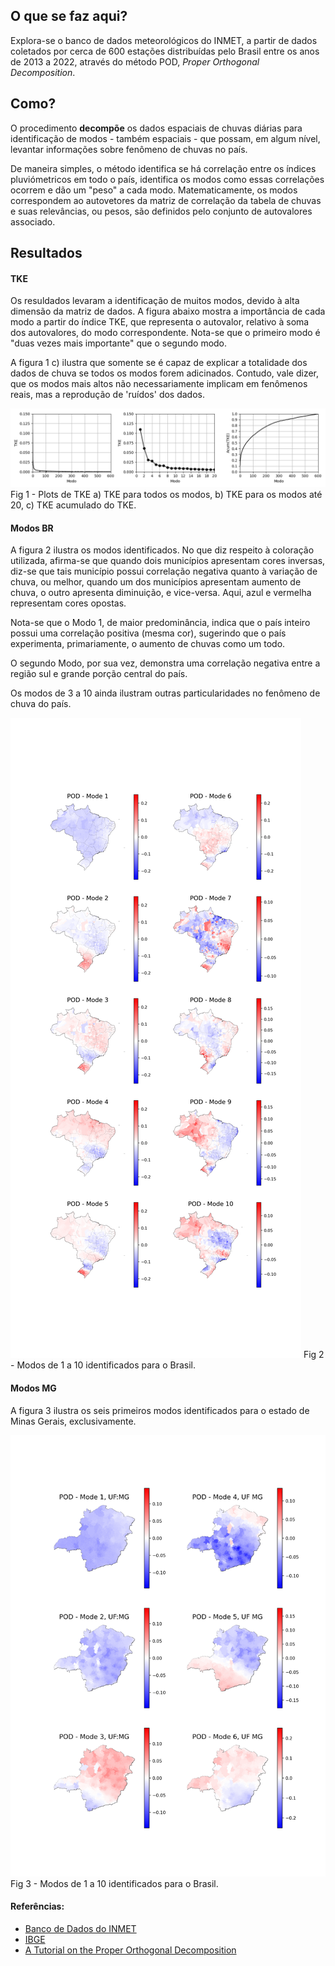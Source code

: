 ## O que se faz aqui?
Explora-se o banco de dados meteorológicos do INMET, a partir de dados coletados por cerca de 600 estações distribuídas pelo Brasil entre os anos de 2013 a 2022, através do método POD, *Proper Orthogonal Decomposition*.

## Como?
O procedimento **decompõe** os dados espaciais de chuvas diárias para identificação de modos - também espaciais - que possam, em algum nível, levantar informações sobre fenômeno de chuvas no país.

De maneira simples, o método identifica se há correlação entre os índices pluviómetricos em todo o país, identifica os modos como essas correlações ocorrem e dão um "peso" a cada modo. Matematicamente, os modos correspondem ao autovetores da matriz de correlação da tabela de chuvas e suas relevâncias, ou pesos, são definidos pelo conjunto de autovalores associado.  

## Resultados

#### TKE
Os resuldados levaram a identificação de muitos modos, devido à alta dimensão da matriz de dados. A figura abaixo mostra a importância de cada modo a partir do índice TKE, que representa o autovalor, relativo à soma dos autovalores, do modo correspondente. Nota-se que o primeiro modo é "duas vezes mais importante" que o segundo modo. 

A figura 1 c) ilustra que somente se é capaz de explicar a totalidade dos dados de chuva se todos os modos forem adicinados. Contudo, vale dizer, que os modos mais altos não necessariamente implicam em fenômenos reais, mas a reprodução de 'ruídos' dos dados. 


![TKE](./images/TKE.png)
Fig 1 - Plots de TKE a) TKE para todos os modos, b) TKE para os modos até 20, c) TKE acumulado do TKE.

#### Modos BR

A figura 2 ilustra os modos identificados. No que diz respeito à coloração utilizada, afirma-se que quando dois municípios apresentam cores inversas, diz-se que tais município possui correlação negativa quanto à variação de chuva, ou melhor, quando um dos municípios apresentam aumento de chuva, o outro apresenta diminuição, e vice-versa. Aqui, azul e vermelha representam cores opostas.

Nota-se que o Modo 1, de maior predominância, indica que o país inteiro possui uma correlação positiva (mesma cor), sugerindo que o país experimenta, primariamente, o aumento de chuvas como um todo. 

O segundo Modo, por sua vez, demonstra uma correlação negativa entre a região sul e grande porção central do país. 

Os modos de 3 a 10 ainda ilustram outras particularidades no fenômeno de chuva do país.

![MODO](./images/Modos.png)
Fig 2 - Modos de 1 a 10 identificados para o Brasil.

#### Modos MG

A figura 3 ilustra os seis primeiros modos identificados para o estado de Minas Gerais, exclusivamente. 

![MODO](./images/Modos_MG.png)
Fig 3 - Modos de 1 a 10 identificados para o Brasil.

#### Referências:
- [Banco de Dados do INMET](https://portal.inmet.gov.br/dadoshistoricos)
- [IBGE](https://www.ibge.gov.br/geociencias/organizacao-do-territorio/malhas-territoriais/15774-malhas.html)
- [A Tutorial on the Proper Orthogonal Decomposition](https://arc.aiaa.org/doi/10.2514/6.2019-3333)